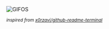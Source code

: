 <div align="justify">
<picture>
    <source media="(prefers-color-scheme: dark)" srcset="https://i.ibb.co/nsq6Wc4G/output-gif.gif">
    <source media="(prefers-color-scheme: light)" srcset="https://i.ibb.co/nsq6Wc4G/output-gif.gif">
    <img alt="GIFOS" src="https://i.ibb.co/nsq6Wc4G/output-gif.gif">
</picture>

<sub><i>inspired from [x0rzavi/github-readme-terminal](https://github.com/x0rzavi/github-readme-terminal)</i></sub>

</div>

<!-- Image deletion URL: https://ibb.co/ccKkmFRB/a7b8c78f76c9b908eab2ac5c7c89433c -->